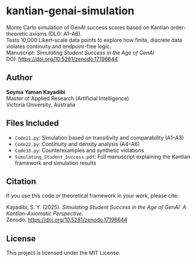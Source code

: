 # kantian-genai-simulation

Monte Carlo simulation of GenAI success scores based on Kantian order-theoretic axioms (DLO: A1–A6).  
Tests 10,000 Likert-scale data points to explore how finite, discrete data violates continuity and endpoint-free logic.  
Manuscript: *Simulating Student Success in the Age of GenAI*  
DOI: https://doi.org/10.5281/zenodo.17196644
## Author
**Seyma Yaman Kayadibi**  
Master of Applied Research (Artificial Intelligence)  
Victoria University, Australia  
## Files Included

- `Code11.py`: Simulation based on transitivity and comparability (A1–A3)  
- `Code22.py`: Continuity and density analysis (A4–A6)  
- `Code33.py`: Counterexamples and synthetic violations  
- `Simulating_Student_Success.pdf`: Full manuscript explaining the Kantian framework and simulation results

## Citation

If you use this code or theoretical framework in your work, please cite:

Kayadibi, S. Y. (2025). *Simulating Student Success in the Age of GenAI: A Kantian-Axiomatic Perspective.*  
Zenodo. https://doi.org/10.5281/zenodo.17196644

## License

This project is licensed under the MIT License.
